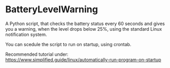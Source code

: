 # BatteryLevelWarning
A Python script, that checks the battery status every 60 seconds and gives you a warning, when the level drops below 25%, using the standard Linux notification system.

You can scedule the script to run on startup, using crontab.

Recommended tutorial under:
https://www.simplified.guide/linux/automatically-run-program-on-startup
